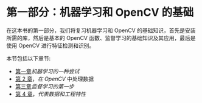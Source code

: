 # 第一部分：机器学习和 OpenCV 的基础

<!-- ch 1~4 -->

在这本书的第一部分，我们将复习机器学习和 OpenCV 的基础知识，首先是安装所需的库，然后是基本的 OpenCV 函数、监督学习的基础知识及其应用，最后是使用 OpenCV 进行特征检测和识别。

本节包括以下章节:

*   [第一章](01.html)*机器学习的一种尝试*
*   [第 2 章](02.html)，*在 OpenCV* 中处理数据
*   [第三章](03.html)*监督学习的第一步*
*   [第 4 章](04.html)，*代表数据和工程特性*